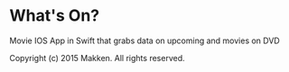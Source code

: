 # What's On?
Movie IOS App in Swift that grabs data on upcoming and movies on DVD 

  Copyright (c) 2015 Makken. All rights reserved.

